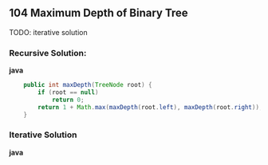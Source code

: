 ## 104 Maximum Depth of Binary Tree
TODO: iterative solution

### Recursive Solution:
**java**
```java
    public int maxDepth(TreeNode root) {
        if (root == null)
            return 0;
        return 1 + Math.max(maxDepth(root.left), maxDepth(root.right));
    }
```
### Iterative Solution
**java**

